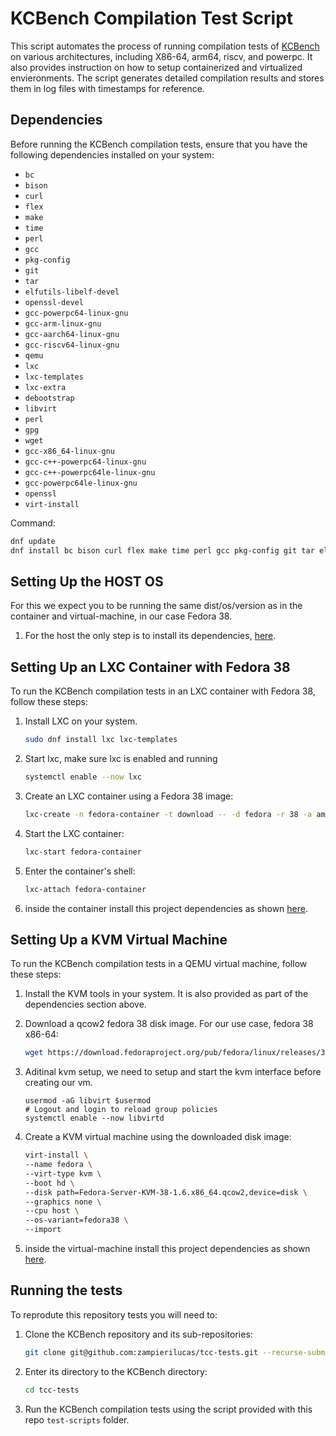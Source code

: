# KCBench Compilation Test Script

This script automates the process of running compilation tests of [KCBench](git@gitlab.com:knurd42/kcbench.git) on various architectures, including X86-64, arm64, riscv, and powerpc. It also provides instruction on how to setup containerized and virtualized envieronments. The script generates detailed compilation results and stores them in log files with timestamps for reference.

## Dependencies

Before running the KCBench compilation tests, ensure that you have the following dependencies installed on your system:

- `bc`
- `bison`
- `curl`
- `flex`
- `make`
- `time`
- `perl`
- `gcc`
- `pkg-config`
- `git`
- `tar`
- `elfutils-libelf-devel`
- `openssl-devel`
- `gcc-powerpc64-linux-gnu`
- `gcc-arm-linux-gnu`
- `gcc-aarch64-linux-gnu`
- `gcc-riscv64-linux-gnu`
- `qemu`
- `lxc`
- `lxc-templates`
- `lxc-extra`
- `debootstrap`
- `libvirt`
- `perl`
- `gpg`
- `wget`
- `gcc-x86_64-linux-gnu`
- `gcc-c++-powerpc64-linux-gnu`
- `gcc-c++-powerpc64le-linux-gnu`
- `gcc-powerpc64le-linux-gnu`
- `openssl`
- `virt-install`

Command:
```bash
dnf update
dnf install bc bison curl flex make time perl gcc pkg-config git tar elfutils-libelf-devel openssl-devel gcc-powerpc64-linux-gnu gcc-arm-linux-gnu gcc-aarch64-linux-gnu gcc-riscv64-linux-gnu qemu lxc lxc-templates lxc-extra debootstrap libvirt perl gpg wget gcc-c++-powerpc64-linux-gnu gcc-c++-powerpc64le-linux-gnu gcc-powerpc64le-linux-gnu openssl virt-install gcc-x86_64-linux-gnu
```

## Setting Up the HOST OS

For this we expect you to be running the same dist/os/version as in the container and virtual-machine, in our case Fedora 38.

1. For the host the only step is to install its dependencies, [here](#Dependencies).

## Setting Up an LXC Container with Fedora 38

To run the KCBench compilation tests in an LXC container with Fedora 38, follow these steps:

1. Install LXC on your system.

   ```bash
   sudo dnf install lxc lxc-templates
   ```

2. Start lxc, make sure lxc is enabled and running

   ```bash
   systemctl enable --now lxc
   ```

2. Create an LXC container using a Fedora 38 image:

   ```bash
   lxc-create -n fedora-container -t download -- -d fedora -r 38 -a amd64
   ```

3. Start the LXC container:

   ```bash
   lxc-start fedora-container
   ```

4. Enter the container's shell:

   ```bash
   lxc-attach fedora-container
   ```

4. inside the container install this project dependencies as shown [here](#Dependencies).

## Setting Up a KVM Virtual Machine

To run the KCBench compilation tests in a QEMU virtual machine, follow these steps:

1. Install the KVM tools in your system. It is also provided as part of the dependencies section above.

2. Download a qcow2 fedora 38 disk image. For our use case, fedora 38 x86-64:

   ```bash
   wget https://download.fedoraproject.org/pub/fedora/linux/releases/38/Server/x86_64/images/Fedora-Server-KVM-38-1.6.x86_64.qcow2
   ```

3. Aditinal kvm setup, we need to setup and start the kvm interface before creating our vm.

   ```
   usermod -aG libvirt $usermod
   # Logout and login to reload group policies
   systemctl enable --now libvirtd
   ```

3. Create a KVM virtual machine using the downloaded disk image:

   ```bash
   virt-install \
   --name fedora \
   --virt-type kvm \
   --boot hd \
   --disk path=Fedora-Server-KVM-38-1.6.x86_64.qcow2,device=disk \
   --graphics none \
   --cpu host \
   --os-variant=fedora38 \
   --import
   ```

4. inside the virtual-machine install this project dependencies as shown [here](#Dependencies).

## Running the tests

To reprodute this repository tests you will need to:

1. Clone the KCBench repository and its sub-repositories:

   ```bash
   git clone git@github.com:zampierilucas/tcc-tests.git --recurse-submodules
   ```

2. Enter its directory to the KCBench directory:

   ```bash
   cd tcc-tests
   ```

3. Run the KCBench compilation tests using the script provided with this repo `test-scripts` folder.
